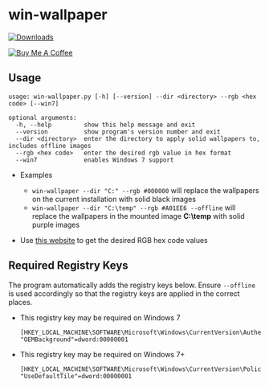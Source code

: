 # win-wallpaper

[![Downloads](https://img.shields.io/github/downloads/amitxv/win-wallpaper/total.svg)](https://github.com/amitxv/win-wallpaper/releases)

[![Buy Me A Coffee](https://www.buymeacoffee.com/assets/img/custom_images/orange_img.png)](https://www.buymeacoffee.com/amitxv)

## Usage

```
usage: win-wallpaper.py [-h] [--version] --dir <directory> --rgb <hex code> [--win7]

optional arguments:
  -h, --help         show this help message and exit
  --version          show program's version number and exit
  --dir <directory>  enter the directory to apply solid wallpapers to, includes offline images
  --rgb <hex code>   enter the desired rgb value in hex format
  --win7             enables Windows 7 support
```

- Examples

    - ``win-wallpaper --dir "C:" --rgb #000000`` will replace the wallpapers on the current installation with solid black images
    - ``win-wallpaper --dir "C:\temp" --rgb #A01EE6 --offline`` will replace the wallpapers in the mounted image **C:\temp** with solid purple images

- Use [this website](https://www.rapidtables.com/convert/color/rgb-to-hex.html) to get the desired RGB hex code values

## Required Registry Keys

The program automatically adds the registry keys below. Ensure ``--offline`` is used accordingly so that the registry keys are applied in the correct places.

- This registry key may be required on Windows 7

    ```
    [HKEY_LOCAL_MACHINE\SOFTWARE\Microsoft\Windows\CurrentVersion\Authentication\LogonUI\Background]
    "OEMBackground"=dword:00000001
    ```

- This registry key may be required on Windows 7+

    ```
    [HKEY_LOCAL_MACHINE\SOFTWARE\Microsoft\Windows\CurrentVersion\Policies\Explorer]
    "UseDefaultTile"=dword:00000001
    ```
